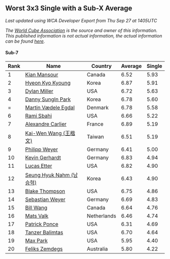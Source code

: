 ## Worst 3x3 Single with a Sub-X Average

*Last updated using WCA Developer Export from Thu Sep 27 at 1405UTC*

*The [World Cube Association](https://www.worldcubeassociation.org) is the source and owner of this information. This published information is not actual information, the actual information can be found [here](https://www.worldcubeassociation.org/results).*

#### Sub-7

|Rank|Name|Country|Average|Single|  
|--|--|--|--|--|  
|1|[Kian Mansour](https://www.worldcubeassociation.org/persons/2015MANS03)|Canada|6.52|5.93|  
|2|[Hyeon Kyo Kyoung](https://www.worldcubeassociation.org/persons/2013KYOU01)|Korea|6.87|5.91|  
|3|[Dylan Miller](https://www.worldcubeassociation.org/persons/2015MILL01)|USA|6.72|5.63|  
|4|[Danny SungIn Park](https://www.worldcubeassociation.org/persons/2015PARK13)|Korea|6.78|5.60|  
|=|[Martin Vædele Egdal](https://www.worldcubeassociation.org/persons/2013EGDA02)|Denmark|6.78|5.58|  
|6|[Rami Sbahi](https://www.worldcubeassociation.org/persons/2011SBAH01)|USA|6.66|5.22|  
|7|[Alexandre Carlier](https://www.worldcubeassociation.org/persons/2012CARL03)|France|6.89|5.19|  
|8|[Kai-Wen Wang (王楷文)](https://www.worldcubeassociation.org/persons/2015WANG09)|Taiwan|6.51|5.19|  
|9|[Philipp Weyer](https://www.worldcubeassociation.org/persons/2010WEYE01)|Germany|6.41|5.00|  
|10|[Kevin Gerhardt](https://www.worldcubeassociation.org/persons/2013GERH01)|Germany|6.83|4.94|  
|11|[Lucas Etter](https://www.worldcubeassociation.org/persons/2011ETTE01)|USA|6.82|4.90|  
|12|[Seung Hyuk Nahm (남승혁)](https://www.worldcubeassociation.org/persons/2013NAHM01)|Korea|6.43|4.90|  
|13|[Blake Thompson](https://www.worldcubeassociation.org/persons/2010THOM03)|USA|6.75|4.86|  
|14|[Sebastian Weyer](https://www.worldcubeassociation.org/persons/2010WEYE02)|Germany|6.69|4.83|  
|15|[Bill Wang](https://www.worldcubeassociation.org/persons/2010WANG68)|Canada|6.64|4.76|  
|16|[Mats Valk](https://www.worldcubeassociation.org/persons/2007VALK01)|Netherlands|6.46|4.74|  
|17|[Patrick Ponce](https://www.worldcubeassociation.org/persons/2012PONC02)|USA|6.31|4.69|  
|18|[Tanzer Balimtas](https://www.worldcubeassociation.org/persons/2013BALI01)|USA|6.70|4.64|  
|19|[Max Park](https://www.worldcubeassociation.org/persons/2012PARK03)|USA|5.95|4.40|  
|20|[Feliks Zemdegs](https://www.worldcubeassociation.org/persons/2009ZEMD01)|Australia|5.80|4.22|  

